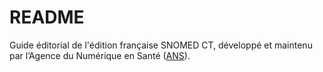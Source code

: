 # README

Guide éditorial de l'édition française SNOMED CT, développé et maintenu par l’Agence du Numérique en Santé ([ANS](https://esante.gouv.fr/)).